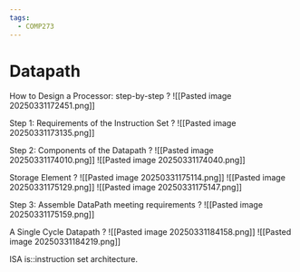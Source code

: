 ```yaml
---
tags:
  - COMP273
---
```

# Datapath

How to Design a Processor: step-by-step
?
![[Pasted image 20250331172451.png]]
<!--SR:!2025-04-20,7,210-->

Step 1: Requirements of the Instruction Set
?
![[Pasted image 20250331173135.png]]
<!--SR:!2025-04-14,3,170-->

Step 2: Components of the Datapath
?
![[Pasted image 20250331174010.png]]
![[Pasted image 20250331174040.png]]
<!--SR:!2025-04-14,1,130-->

Storage Element
?
![[Pasted image 20250331175114.png]]
![[Pasted image 20250331175129.png]]
![[Pasted image 20250331175147.png]]
<!--SR:!2025-04-14,1,130-->

Step 3: Assemble DataPath meeting requirements
?
![[Pasted image 20250331175159.png]]
<!--SR:!2025-04-14,2,190-->


A Single Cycle Datapath
?
![[Pasted image 20250331184158.png]]
![[Pasted image 20250331184219.png]]
<!--SR:!2025-04-20,7,210-->

ISA is::instruction set architecture.
<!--SR:!2025-04-18,9,210-->